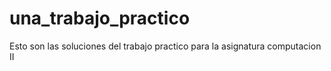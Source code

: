 # una_trabajo_practico
Esto son las soluciones del trabajo practico para la asignatura computacion II

